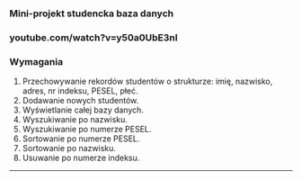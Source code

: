 ### Mini-projekt studencka baza danych
### youtube.com/watch?v=y50a0UbE3nI

### Wymagania

1. Przechowywanie rekordów studentów o strukturze:
    imię, nazwisko, adres, nr indeksu, PESEL, płeć.
2. Dodawanie nowych studentów.
3. Wyświetlanie całej bazy danych.
4. Wyszukiwanie po nazwisku.
5. Wyszukiwanie po numerze PESEL.
6. Sortowanie po numerze PESEL.
7. Sortowanie po nazwisku.
8. Usuwanie po numerze indeksu.

___
